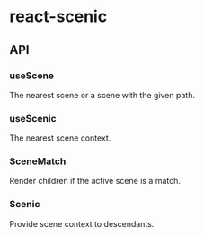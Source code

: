 # react-scenic

## API

### useScene

The nearest scene or a scene with the given path.

### useScenic

The nearest scene context.

### SceneMatch

Render children if the active scene is a match.

### Scenic

Provide scene context to descendants.
